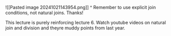 ![[Pasted image 20241021143954.png]] 
^ Remember to use explicit join conditions, not natural joins. Thanks! 

This lecture is purely reinforcing lecture 6. Watch youtube videos on natural join and division and theyre muddy points from last year.